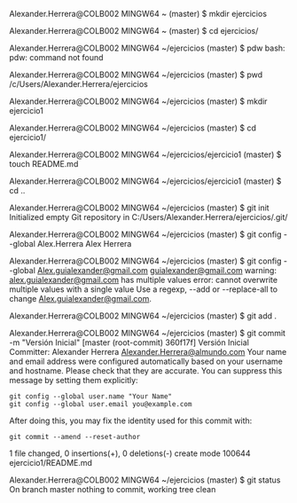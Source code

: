 Alexander.Herrera@COLB002 MINGW64 ~ (master)
$ mkdir ejercicios

Alexander.Herrera@COLB002 MINGW64 ~ (master)
$ cd ejercicios/

Alexander.Herrera@COLB002 MINGW64 ~/ejercicios (master)
$ pdw
bash: pdw: command not found

Alexander.Herrera@COLB002 MINGW64 ~/ejercicios (master)
$ pwd
/c/Users/Alexander.Herrera/ejercicios

Alexander.Herrera@COLB002 MINGW64 ~/ejercicios (master)
$ mkdir ejercicio1

Alexander.Herrera@COLB002 MINGW64 ~/ejercicios (master)
$ cd ejercicio1/

Alexander.Herrera@COLB002 MINGW64 ~/ejercicios/ejercicio1 (master)
$ touch README.md

Alexander.Herrera@COLB002 MINGW64 ~/ejercicios/ejercicio1 (master)
$ cd ..

Alexander.Herrera@COLB002 MINGW64 ~/ejercicios (master)
$ git init
Initialized empty Git repository in C:/Users/Alexander.Herrera/ejercicios/.git/

Alexander.Herrera@COLB002 MINGW64 ~/ejercicios (master)
$ git config --global Alex.Herrera Alex Herrera

Alexander.Herrera@COLB002 MINGW64 ~/ejercicios (master)
$ git config --global Alex.guialexander@gmail.com guialexander@gmail.com
warning: alex.guialexander@gmail.com has multiple values
error: cannot overwrite multiple values with a single value
       Use a regexp, --add or --replace-all to change Alex.guialexander@gmail.com.

Alexander.Herrera@COLB002 MINGW64 ~/ejercicios (master)
$ git add .

Alexander.Herrera@COLB002 MINGW64 ~/ejercicios (master)
$ git commit -m "Versión Inicial"
[master (root-commit) 360f17f] Versión Inicial
 Committer: Alexander Herrera <Alexander.Herrera@almundo.com>
Your name and email address were configured automatically based
on your username and hostname. Please check that they are accurate.
You can suppress this message by setting them explicitly:

    git config --global user.name "Your Name"
    git config --global user.email you@example.com

After doing this, you may fix the identity used for this commit with:

    git commit --amend --reset-author

 1 file changed, 0 insertions(+), 0 deletions(-)
 create mode 100644 ejercicio1/README.md

Alexander.Herrera@COLB002 MINGW64 ~/ejercicios (master)
$ git status
On branch master
nothing to commit, working tree clean
